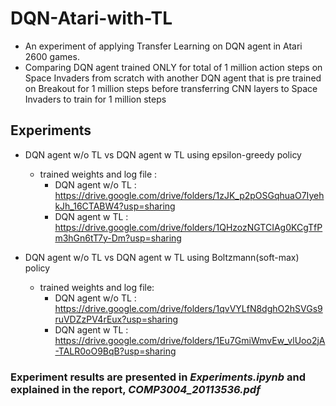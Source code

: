 # DQN-Atari-with-TL
- An experiment of applying Transfer Learning on DQN agent in Atari 2600 games.
- Comparing DQN agent trained ONLY for total of 1 million action steps on Space Invaders from scratch with another DQN agent that is pre trained on Breakout for 1 million steps before transferring CNN layers to Space Invaders to train for 1 million steps

## Experiments
- DQN agent w/o TL  vs  DQN agent w TL  using epsilon-greedy policy
  - trained weights and log file : 
    - DQN agent w/o TL : https://drive.google.com/drive/folders/1zJK_p2pOSGqhuaO7IyehkJh_16CTABW4?usp=sharing
    - DQN agent w TL :  https://drive.google.com/drive/folders/1QHzozNGTCIAg0KCgTfPm3hGn6tT7y-Dm?usp=sharing

- DQN agent w/o TL  vs  DQN agent w TL  using Boltzmann(soft-max) policy
  - trained weights and log file:
    - DQN agent w/o TL : https://drive.google.com/drive/folders/1qvVYLfN8dghO2hSVGs9ruVDZzPV4rEux?usp=sharing
    - DQN agent w TL : https://drive.google.com/drive/folders/1Eu7GmiWmvEw_vlUoo2jA-TALR0oO9BqB?usp=sharing

### Experiment results are presented in ***Experiments.ipynb*** and explained in the report, ***COMP3004_20113536.pdf***

